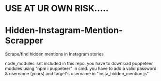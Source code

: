 
# USE AT UR OWN RISK.....

# Hidden-Instagram-Mention-Scrapper
Scrape/find hidden mentions in Instagram stories 

node_modules isnt included in this repo. you have to download puppeteer modules using "npm i puppeteer" in cmd.
you have to add a valid password & username (yours) and target's username in "insta_hidden_mention.js"
